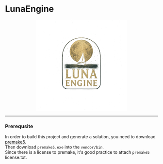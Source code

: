 # LunaEngine

<p align="center">
    <img src="Resources/high_res_icon.png" alt="LunaEngine Logo" width="300">
</p>

---
### Prerequsite 

In order to build this project and generate a solution, you need to download [premake5](https://premake.github.io/docs/Using-Premake/).  
Then download `premake5.exe` into the `vendor/bin`.  
Since there is a license to premake, it's good practice to attach `premake5` license.txt.  
